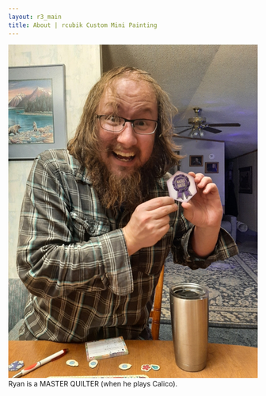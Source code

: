 ```yaml
---
layout: r3_main
title: About | rcubik Custom Mini Painting
---
```

<img src="/assets/img/ryan.jpg">Ryan is a MASTER QUILTER (when he plays Calico).</img>
